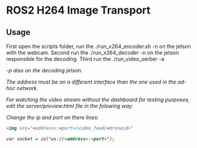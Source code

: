 # ROS2 H264 Image Transport

## Usage

First open the scripts folder, run the ./run_x264_encoder.sh -n <droneid> on the jetson with the webcam.
Second run the ./run_x264_decoder -n <droneid> on the jetson responsible for the decoding.
Third run the ./run_video_serber -a <address> -p <port> also on the decoding jetson.

The address must be on a different interface than the one used in the ad-hoc network.

For watching the video stream without the dashboard for testing purposes, edit the server/preview.html file in the folowing way:

Change the ip and port on there lines: 

```html
<img src="<address>:<port>/video_feed/<droneid>"
```

```html
var socket = io("ws://<address>:<port>");
```
